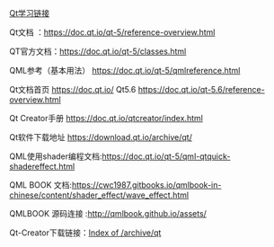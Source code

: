 [Qt学习链接](https://c.biancheng.net/view/1792.html)



Qt文档 ：https://doc.qt.io/qt-5/reference-overview.html

QT官方文档：https://doc.qt.io/qt-5/classes.html

QML参考（基本用法） https://doc.qt.io/qt-5/qmlreference.html

Qt文档首页 https://doc.qt.io/ Qt5.6 https://doc.qt.io/qt-5.6/reference-overview.html

Qt Creator手册 https://doc.qt.io/qtcreator/index.html

Qt软件下载地址 https://download.qt.io/archive/qt/

QML使用shader编程文档:https://doc.qt.io/qt-5/qml-qtquick-shadereffect.html

QML BOOK 文档:https://cwc1987.gitbooks.io/qmlbook-in-chinese/content/shader_effect/wave_effect.html

QMLBOOK 源码连接 :http://qmlbook.github.io/assets/



Qt-Creator下载链接：[Index of /archive/qt](https://download.qt.io/archive/qt/)

